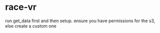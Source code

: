# race-vr

run get_data first and then setup. ensure you have permissions for the s3, else create a custom one
